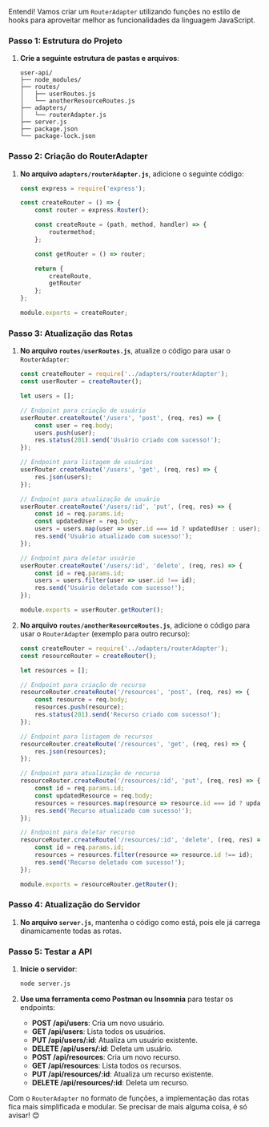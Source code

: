 Entendi! Vamos criar um `RouterAdapter` utilizando funções no estilo de hooks para aproveitar melhor as funcionalidades da linguagem JavaScript.

### Passo 1: Estrutura do Projeto

1. **Crie a seguinte estrutura de pastas e arquivos**:
   ```
   user-api/
   ├── node_modules/
   ├── routes/
   │   ├── userRoutes.js
   │   └── anotherResourceRoutes.js
   ├── adapters/
   │   └── routerAdapter.js
   ├── server.js
   ├── package.json
   └── package-lock.json
   ```

### Passo 2: Criação do RouterAdapter

1. **No arquivo `adapters/routerAdapter.js`**, adicione o seguinte código:
   ```javascript
   const express = require('express');

   const createRouter = () => {
       const router = express.Router();

       const createRoute = (path, method, handler) => {
           routermethod;
       };

       const getRouter = () => router;

       return {
           createRoute,
           getRouter
       };
   };

   module.exports = createRouter;
   ```

### Passo 3: Atualização das Rotas

1. **No arquivo `routes/userRoutes.js`**, atualize o código para usar o `RouterAdapter`:
   ```javascript
   const createRouter = require('../adapters/routerAdapter');
   const userRouter = createRouter();

   let users = [];

   // Endpoint para criação de usuário
   userRouter.createRoute('/users', 'post', (req, res) => {
       const user = req.body;
       users.push(user);
       res.status(201).send('Usuário criado com sucesso!');
   });

   // Endpoint para listagem de usuários
   userRouter.createRoute('/users', 'get', (req, res) => {
       res.json(users);
   });

   // Endpoint para atualização de usuário
   userRouter.createRoute('/users/:id', 'put', (req, res) => {
       const id = req.params.id;
       const updatedUser = req.body;
       users = users.map(user => user.id === id ? updatedUser : user);
       res.send('Usuário atualizado com sucesso!');
   });

   // Endpoint para deletar usuário
   userRouter.createRoute('/users/:id', 'delete', (req, res) => {
       const id = req.params.id;
       users = users.filter(user => user.id !== id);
       res.send('Usuário deletado com sucesso!');
   });

   module.exports = userRouter.getRouter();
   ```

2. **No arquivo `routes/anotherResourceRoutes.js`**, adicione o código para usar o `RouterAdapter` (exemplo para outro recurso):
   ```javascript
   const createRouter = require('../adapters/routerAdapter');
   const resourceRouter = createRouter();

   let resources = [];

   // Endpoint para criação de recurso
   resourceRouter.createRoute('/resources', 'post', (req, res) => {
       const resource = req.body;
       resources.push(resource);
       res.status(201).send('Recurso criado com sucesso!');
   });

   // Endpoint para listagem de recursos
   resourceRouter.createRoute('/resources', 'get', (req, res) => {
       res.json(resources);
   });

   // Endpoint para atualização de recurso
   resourceRouter.createRoute('/resources/:id', 'put', (req, res) => {
       const id = req.params.id;
       const updatedResource = req.body;
       resources = resources.map(resource => resource.id === id ? updatedResource : resource);
       res.send('Recurso atualizado com sucesso!');
   });

   // Endpoint para deletar recurso
   resourceRouter.createRoute('/resources/:id', 'delete', (req, res) => {
       const id = req.params.id;
       resources = resources.filter(resource => resource.id !== id);
       res.send('Recurso deletado com sucesso!');
   });

   module.exports = resourceRouter.getRouter();
   ```

### Passo 4: Atualização do Servidor

1. **No arquivo `server.js`**, mantenha o código como está, pois ele já carrega dinamicamente todas as rotas.

### Passo 5: Testar a API

1. **Inicie o servidor**:
   ```bash
   node server.js
   ```

2. **Use uma ferramenta como Postman ou Insomnia** para testar os endpoints:
   - **POST /api/users**: Cria um novo usuário.
   - **GET /api/users**: Lista todos os usuários.
   - **PUT /api/users/:id**: Atualiza um usuário existente.
   - **DELETE /api/users/:id**: Deleta um usuário.
   - **POST /api/resources**: Cria um novo recurso.
   - **GET /api/resources**: Lista todos os recursos.
   - **PUT /api/resources/:id**: Atualiza um recurso existente.
   - **DELETE /api/resources/:id**: Deleta um recurso.

Com o `RouterAdapter` no formato de funções, a implementação das rotas fica mais simplificada e modular. Se precisar de mais alguma coisa, é só avisar! 😊